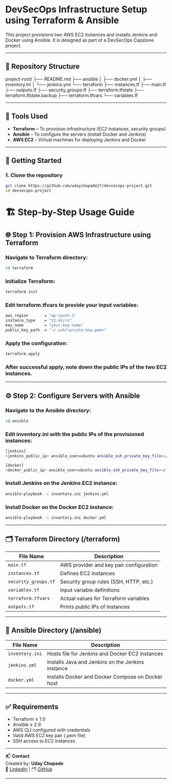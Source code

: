 # **DevSecOps Infrastructure Setup using Terraform & Ansible**

This project provisions two AWS EC2 instances and installs Jenkins and Docker using Ansible. It is designed as part of a DevSecOps Capstone project.

---

## 📁 **Repository Structure**
project-root/
├── README.md
├── ansible
│   ├── docker.yml
│   ├── inventory.ini
│   └── jenkins.yml
└── terraform
    ├── instances.tf
    ├── main.tf
    ├── outputs.tf
    ├── security_groups.tf
    ├── terraform.tfstate
    ├── terraform.tfstate.backup
    ├── terraform.tfvars
    └── variables.tf



---

## 🔧 Tools Used

- **Terraform** – To provision infrastructure (EC2 instances, security groups)
- **Ansible** – To configure the servers (install Docker and Jenkins)
- **AWS EC2** – Virtual machines for deploying Jenkins and Docker

---

## 🚀 **Getting Started**

### 1. Clone the repository

```bash
git clone https://github.com/udaychopade27/devsecops-project.git
cd devsecops-project
```
# 🏗️ **Step-by-Step Usage Guide**

## 🌐 **Step 1: Provision AWS Infrastructure using Terraform**

### Navigate to Terraform directory:
```bash
cd terraform
```
### Initialize Terraform:
```bash
terraform init
```
### Edit terraform.tfvars to provide your input variables:
```bash
aws_region       = "ap-south-1"
instance_type    = "t2.micro"
key_name         = "your-key-name"
public_key_path  = "~/.ssh/<privte-key.pem>"
```
### Apply the configuration:
```bash
terraform apply
```
### After successful apply, note down the public IPs of the two EC2 instances.

---

## ⚙️ **Step 2: Configure Servers with Ansible**
### Navigate to the Ansible directory:
```bash
cd ansible
```
### Edit inventory.ini with the public IPs of the provisioned instances:
```bash
[jenkins]
<jenkins_public_ip> ansible_user=ubuntu ansible_ssh_private_key_file=~/.ssh/id_rsa

[docker]
<docker_public_ip> ansible_user=ubuntu ansible_ssh_private_key_file=~/.ssh/id_rsa
```
### Install Jenkins on the Jenkins EC2 instance:
```bash
ansible-playbook -i inventory.ini jenkins.yml
```
### Install Docker on the Docker EC2 instance:
```bash
ansible-playbook -i inventory.ini docker.yml
```

---

## 🗂️ **Terraform Directory (/terraform)**
| File Name            | Description                             |
| -------------------- | --------------------------------------- |
| `main.tf`            | AWS provider and key pair configuration |
| `instances.tf`       | Defines EC2 instances                   |
| `security_groups.tf` | Security group rules (SSH, HTTP, etc.)  |
| `variables.tf`       | Input variable definitions              |
| `terraform.tfvars`   | Actual values for Terraform variables   |
| `outputs.tf`         | Prints public IPs of instances          |

---

## 🧰 **Ansible Directory (/ansible)**
| File Name       | Description                                       |
| --------------- | ------------------------------------------------- |
| `inventory.ini` | Hosts file for Jenkins and Docker EC2 instances   |
| `jenkins.yml`   | Installs Java and Jenkins on the Jenkins instance |
| `docker.yml`    | Installs Docker and Docker Compose on Docker host |

---

## ✅ **Requirements**
* Terraform ≥ 1.0
* Ansible ≥ 2.9
* AWS CLI configured with credentials
* Valid AWS EC2 key pair (.pem file)
* SSH access to EC2 instances

---

📬 **Contact**  
Created by: **Uday Chopade**  
📧 [LinkedIn](https://www.linkedin.com/in/udaychopade27) | 🗂️ [GitHub](https://github.com/udaychopade27)

---
